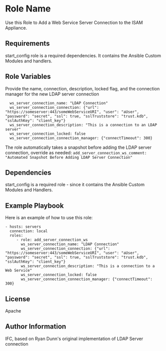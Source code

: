 Role Name
=========

Use this Role to Add a Web Service Server Connection to the ISAM Appliance.

Requirements
------------

start_config role is a required dependencies. It contains the Ansible Custom Modules and handlers.

Role Variables
--------------

Provide the name, connection, description, locked flag, and the connection manager for the new LDAP server connection
```
  ws_server_connection_name: "LDAP Connection"
  ws_server_connection_connection: {"url": "https://someserver:443/someWebServiceURI", "user": "aUser", "password": "secret", "ssl": true, "sslTruststore": "trust.kdb", "sslAuthKey": "client_key"}
  ws_server_connection_description: "This is a connection to an LDAP server"
  ws_server_connection_locked: false
  ws_server_connection_connection_manager: {"connectTimeout": 300}
```

The role automatically takes a snapshot before adding the LDAP server connection, override as needed:
`add_server_connection_ws_comment: "Automated Snapshot Before Adding LDAP Server Connection"`

Dependencies
------------

start_config is a required role - since it contains the Ansible Custom Modules and Handlers.

Example Playbook
----------------

Here is an example of how to use this role:

    - hosts: servers
      connection: local
      roles:
         - role: add_server_connection_ws
           ws_server_connection_name: "LDAP Connection"
           ws_server_connection_connection: {"url": "https://someserver:443/someWebServiceURI", "user": "aUser", "password": "secret", "ssl": true, "sslTruststore": "trust.kdb", "sslAuthKey": "client_key"}
           ws_server_connection_description: "This is a connection to a Web Service"
           ws_server_connection_locked: false
           ws_server_connection_connection_manager: {"connectTimeout": 300}


License
-------

Apache

Author Information
------------------

IFC, based on Ryan Dunn's original implementation of LDAP Server connection

